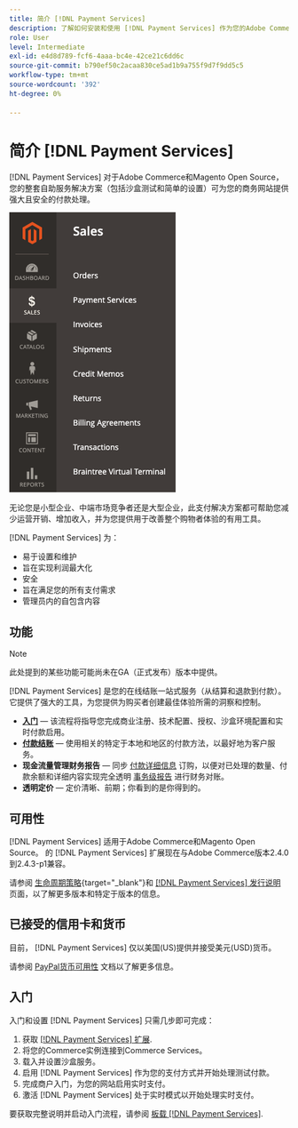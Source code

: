 ```yaml
---
title: 简介 [!DNL Payment Services]
description: 了解如何安装和使用 [!DNL Payment Services] 作为您的Adobe Commerce和Magento Open Source网站的统包式、强大且安全的支付处理解决方案。
role: User
level: Intermediate
exl-id: e4d8d789-fcf6-4aaa-bc4e-42ce21c6dd6c
source-git-commit: b790ef50c2acaa830ce5ad1b9a755f9d7f9dd5c5
workflow-type: tm+mt
source-wordcount: '392'
ht-degree: 0%

---
```


# 简介 [!DNL Payment Services]

[!DNL Payment Services] 对于Adobe Commerce和Magento Open Source，您的整套自助服务解决方案（包括沙盒测试和简单的设置）可为您的商务网站提供强大且安全的付款处理。

![[!DNL Payment Services] 扩展管理员视图](assets/admin-view.png)

无论您是小型企业、中端市场竞争者还是大型企业，此支付解决方案都可帮助您减少运营开销、增加收入，并为您提供用于改善整个购物者体验的有用工具。

[!DNL Payment Services] 为：

* 易于设置和维护
* 旨在实现利润最大化
* 安全
* 旨在满足您的所有支付需求
* 管理员内的自包含内容

## 功能

>[!NOTE]
>
>此处提到的某些功能可能尚未在GA（正式发布）版本中提供。

[!DNL Payment Services] 是您的在线结账一站式服务（从结算和退款到付款）。 它提供了强大的工具，为您提供为购买者创建最佳体验所需的洞察和控制。

* [**入门**](onboard.md) — 该流程将指导您完成商业注册、技术配置、授权、沙盒环境配置和实时付款启用。
* [**付款结账**](configure-admin.md) — 使用相关的特定于本地和地区的付款方法，以最好地为客户服务。
* **现金流量管理财务报告** — 同步 [付款详细信息](order-payment-status.md) 订购，以便对已处理的数量、付款余额和详细内容实现完全透明 [事务级报告](payouts.md) 进行财务对账。
* **透明定价** — 定价清晰、前期；你看到的是你得到的。

## 可用性

[!DNL Payment Services] 适用于Adobe Commerce和Magento Open Source。 的 [!DNL Payment Services] 扩展现在与Adobe Commerce版本2.4.0到2.4.3-p1兼容。

请参阅 [生命周期策略](https://devdocs.magento.com/release/lifecycle-policy.html){target=&quot;_blank&quot;}和 [[!DNL Payment Services] 发行说明](release-notes.md) 页面，以了解更多版本和特定于版本的信息。

## 已接受的信用卡和货币

目前， [!DNL Payment Services] 仅以美国(US)提供并接受美元(USD)货币。

请参阅 [PayPal货币可用性](https://developer.paypal.com/docs/platforms/checkout/reference/country-availability-advanced-cards/) 文档以了解更多信息。

## 入门

入门和设置 [!DNL Payment Services] 只需几步即可完成：

1. 获取 [[!DNL Payment Services] 扩展](install.md).
1. 将您的Commerce实例连接到Commerce Services。
1. 载入并设置沙盒服务。
1. 启用 [!DNL Payment Services] 作为您的支付方式并开始处理测试付款。
1. 完成商户入门，为您的网站启用实时支付。
1. 激活 [!DNL Payment Services] 处于实时模式以开始处理实时支付。

要获取完整说明并启动入门流程，请参阅 [板载 [!DNL Payment Services]](onboard.md).
